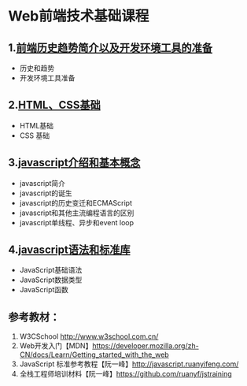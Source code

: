 # Web前端技术基础课程
## 1.[前端历史趋势简介以及开发环境工具的准备](./lession01/lession01.md)
- 历史和趋势
- 开发环境工具准备

## 2.[HTML、CSS基础](./lession02/lession02.md)
- HTML基础
- CSS 基础

## 3.[javascript介绍和基本概念](./lession03/lession03.md)
- javascript简介
- javascript的诞生
- javascript的历史变迁和ECMAScript
- javascript和其他主流编程语言的区别
- javascript单线程、异步和event loop

## 4.[javascript语法和标准库](./lession04/lession04.md)
- JavaScript基础语法
- JavaScript数据类型
- JavaScript函数



## 参考教材：
1. W3CSchool http://www.w3school.com.cn/
2. Web开发入门【MDN】https://developer.mozilla.org/zh-CN/docs/Learn/Getting_started_with_the_web
3. JavaScript 标准参考教程【阮一峰】http://javascript.ruanyifeng.com/
4. 全栈工程师培训材料【阮一峰】https://github.com/ruanyf/jstraining
